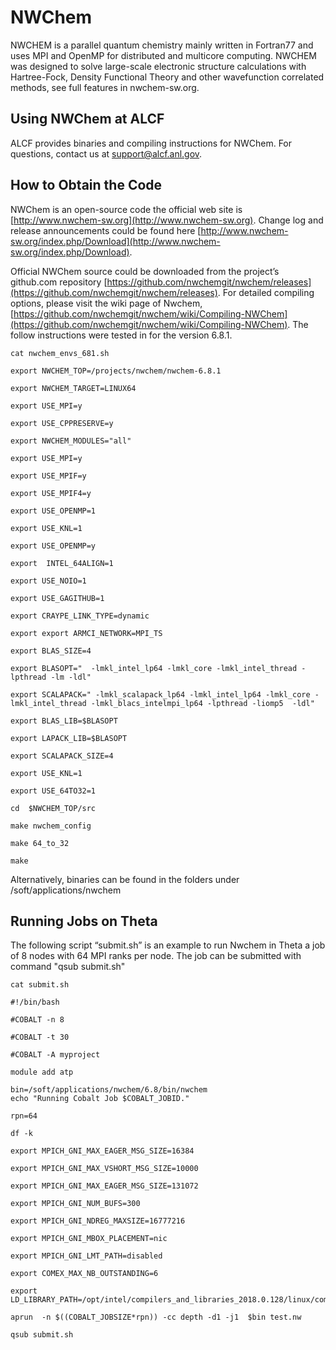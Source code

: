# NWChem
NWCHEM is a parallel quantum chemistry mainly written in Fortran77 and uses MPI and OpenMP for distributed and multicore computing. NWCHEM was designed to solve large-scale  electronic structure calculations with Hartree-Fock, Density Functional Theory and other wavefunction correlated methods, see full features in nwchem-sw.org.

## Using NWChem at ALCF
ALCF provides binaries and compiling instructions for NWChem. For questions, contact us at [support@alcf.anl.gov](mailto:support@alcf.anl.gov).

## How to Obtain the Code
NWChem is an open-source code the official web site is [http://www.nwchem-sw.org](http://www.nwchem-sw.org). Change log and release announcements could be found here [http://www.nwchem-sw.org/index.php/Download](http://www.nwchem-sw.org/index.php/Download).

Official NWChem source could be downloaded from the project’s github.com repository [https://github.com/nwchemgit/nwchem/releases](https://github.com/nwchemgit/nwchem/releases). For detailed compiling options, please visit the wiki page of Nwchem, [https://github.com/nwchemgit/nwchem/wiki/Compiling-NWChem](https://github.com/nwchemgit/nwchem/wiki/Compiling-NWChem). The follow instructions were tested in for the version 6.8.1.

```
cat nwchem_envs_681.sh

export NWCHEM_TOP=/projects/nwchem/nwchem-6.8.1

export NWCHEM_TARGET=LINUX64

export USE_MPI=y

export USE_CPPRESERVE=y

export NWCHEM_MODULES="all"

export USE_MPI=y

export USE_MPIF=y

export USE_MPIF4=y

export USE_OPENMP=1

export USE_KNL=1

export USE_OPENMP=y

export  INTEL_64ALIGN=1

export USE_NOIO=1

export USE_GAGITHUB=1

export CRAYPE_LINK_TYPE=dynamic

export export ARMCI_NETWORK=MPI_TS

export BLAS_SIZE=4

export BLASOPT="  -lmkl_intel_lp64 -lmkl_core -lmkl_intel_thread -lpthread -lm -ldl"

export SCALAPACK=" -lmkl_scalapack_lp64 -lmkl_intel_lp64 -lmkl_core -lmkl_intel_thread -lmkl_blacs_intelmpi_lp64 -lpthread -liomp5  -ldl"

export BLAS_LIB=$BLASOPT

export LAPACK_LIB=$BLASOPT

export SCALAPACK_SIZE=4

export USE_KNL=1

export USE_64TO32=1

cd  $NWCHEM_TOP/src

make nwchem_config

make 64_to_32

make
```

Alternatively, binaries can be found in the folders under /soft/applications/nwchem

## Running Jobs on Theta

The following script “submit.sh” is an example to run Nwchem in Theta a job of 8 nodes with 64 MPI ranks per node. The job can be submitted with command "qsub submit.sh"

```
cat submit.sh

#!/bin/bash

#COBALT -n 8

#COBALT -t 30

#COBALT -A myproject

module add atp

bin=/soft/applications/nwchem/6.8/bin/nwchem
echo "Running Cobalt Job $COBALT_JOBID."

rpn=64

df -k

export MPICH_GNI_MAX_EAGER_MSG_SIZE=16384 

export MPICH_GNI_MAX_VSHORT_MSG_SIZE=10000 

export MPICH_GNI_MAX_EAGER_MSG_SIZE=131072 

export MPICH_GNI_NUM_BUFS=300 

export MPICH_GNI_NDREG_MAXSIZE=16777216 

export MPICH_GNI_MBOX_PLACEMENT=nic 

export MPICH_GNI_LMT_PATH=disabled 

export COMEX_MAX_NB_OUTSTANDING=6

export LD_LIBRARY_PATH=/opt/intel/compilers_and_libraries_2018.0.128/linux/compiler/lib/intel64_lin

aprun  -n $((COBALT_JOBSIZE*rpn)) -cc depth -d1 -j1  $bin test.nw

qsub submit.sh
```
